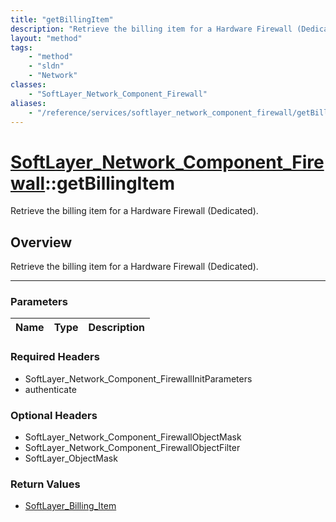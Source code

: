 ```yaml
---
title: "getBillingItem"
description: "Retrieve the billing item for a Hardware Firewall (Dedicated)."
layout: "method"
tags:
    - "method"
    - "sldn"
    - "Network"
classes:
    - "SoftLayer_Network_Component_Firewall"
aliases:
    - "/reference/services/softlayer_network_component_firewall/getBillingItem"
---
```

# [SoftLayer_Network_Component_Firewall](/reference/services/SoftLayer_Network_Component_Firewall)::getBillingItem


Retrieve the billing item for a Hardware Firewall (Dedicated).


## Overview 
Retrieve the billing item for a Hardware Firewall (Dedicated).

-----

### Parameters 
|Name | Type | Description |
| --- | --- | --- |


### Required Headers
* SoftLayer_Network_Component_FirewallInitParameters
* authenticate


### Optional Headers
* SoftLayer_Network_Component_FirewallObjectMask
* SoftLayer_Network_Component_FirewallObjectFilter
* SoftLayer_ObjectMask

### Return Values
* <a href='/reference/datatypes/SoftLayer_Billing_Item'>SoftLayer_Billing_Item </a>





